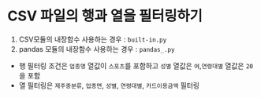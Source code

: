 # CSV 파일의 행과 열을 필터링하기

1. CSV모듈의 내장함수 사용하는 경우 : `built-in.py`
2. pandas 모듈의 내장함수 사용하는 경우 : `pandas_.py`

- 행 필터링 조건은 `업종명` 열값이 `스포츠`를 포함하고 `성별` 열값은 `여`,`연령대별` 열값은 `20`을 포함
- 열 필터링은 `제주중분류`, `업종면`, `성별`, `연령대별`, `카드이용금액` 필터링
